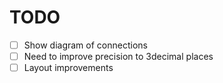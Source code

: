 # TODO
- [ ] Show diagram of connections
- [ ] Need to improve precision to 3decimal places
- [ ] Layout improvements
